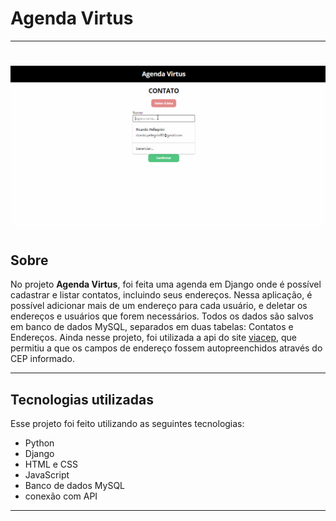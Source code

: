 # Agenda Virtus
---

<h1><img src="agenda-virtus.gif"></h1>

## Sobre

No projeto **Agenda Virtus**, foi feita uma agenda em Django onde é possível cadastrar e listar contatos, incluindo seus endereços. Nessa aplicação, é possível adicionar mais de um endereço para cada usuário, e deletar os endereços e usuários que forem necessários. Todos os dados são salvos em banco de dados MySQL, separados em duas tabelas: Contatos e Endereços.
Ainda nesse projeto, foi utilizada a api do site [viacep](https://viacep.com.br/), que permitiu a que os campos de endereço fossem autopreenchidos através do CEP informado.

---

## Tecnologias utilizadas

Esse projeto foi feito utilizando as seguintes tecnologias:

- Python
- Django
- HTML e CSS
- JavaScript
- Banco de dados MySQL
- conexão com API
---